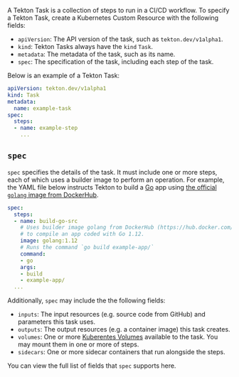 A Tekton Task is a collection of steps to run in a CI/CD workflow. To specify
a Tekton Task, create a Kubernetes Custom Resource with the following fields:

* `apiVersion`: The API version of the task, such as `tekton.dev/v1alpha1`.
* `kind`: Tekton Tasks always have the `kind` `Task`.
* `metadata`: The metadata of the task, such as its name.
* `spec`: The specification of the task, including each step of the task.

Below is an example of a Tekton Task:

```yaml
apiVersion: tekton.dev/v1alpha1
kind: Task
metadata:
  name: example-task
spec:
  steps:
  - name: example-step
    ...
```

## `spec`

`spec` specifies the details of the task. It must include one or more
steps, each of which uses a builder image to perform an operation. For example,
the YAML file below instructs Tekton to build a [Go](https://golang.org/)
app using [the official `golang` image from DockerHub](https://hub.docker.com/_/golang/).

```yaml
spec:
  steps:
  - name: build-go-src
    # Uses builder image golang from DockerHub (https://hub.docker.com/_/golang)
    # to compile an app coded with Go 1.12.
    image: golang:1.12
    # Runs the command `go build example-app/`
    command:
    - go
    args:
    - build
    - example-app/
  ...
```

Additionally, `spec` may include the the following fields:

* `inputs`: The input resources (e.g. source code from GitHub) and parameters
this task uses.
* `outputs`: The output resources (e.g. a container image) this task creates.
* `volumes`: One or more [Kuberentes Volumes](https://kubernetes.io/docs/concepts/storage/volumes/)
available to the task. You may mount them in one or more of steps.
* `sidecars`: One or more sidecar containers that run alongside the steps.

You can view the full list of fields that `spec` supports here.

